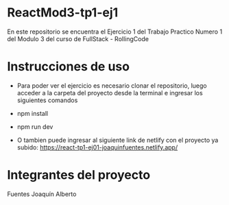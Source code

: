 # ReactMod3-tp1-ej1
En este repositorio se encuentra el Ejercicio 1 del Trabajo Practico Numero 1 del Modulo 3 del curso de FullStack - RollingCode

# Instrucciones de uso
- Para poder ver el ejercicio es necesario clonar el repositorio, luego acceder a la carpeta del proyecto desde la terminal e ingresar los siguientes comandos
- npm install
- npm run dev

- O tambien puede ingresar al siguiente link de netlify con el proyecto ya subido: https://react-tp1-ej01-joaquinfuentes.netlify.app/

# Integrantes del proyecto
Fuentes Joaquín Alberto

